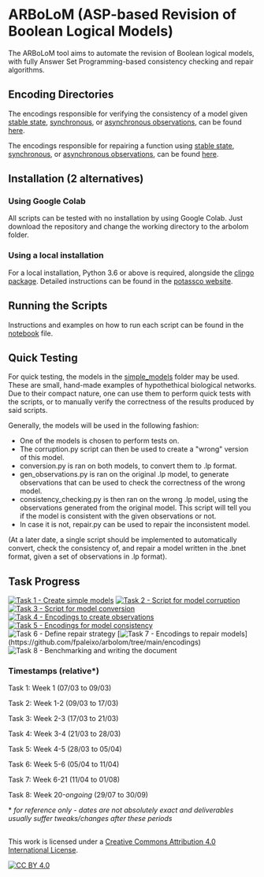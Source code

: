 # ARBoLoM (**A**SP-based **R**evision of **B**oolean **L**ogical **M**odels)
The ARBoLoM tool aims to automate the revision of Boolean logical models, with fully Answer Set Programming-based consistency checking and repair algorithms. 

## Encoding Directories
The encodings responsible for verifying the consistency of a model given [stable state](https://github.com/fpaleixo/arbolom/blob/main/encodings/consistency/ss_consistency.lp), [synchronous](https://github.com/fpaleixo/arbolom/blob/main/encodings/consistency/sync_consistency.lp), or [asynchronous observations](https://github.com/fpaleixo/arbolom/blob/main/encodings/consistency/async_consistency.lp), can be found [here](https://github.com/fpaleixo/arbolom/tree/main/encodings/consistency).

The encodings responsible for repairing a function using [stable state](https://github.com/fpaleixo/arbolom/blob/main/encodings/repairs/repairs_stable.lp), [synchronous](https://github.com/fpaleixo/arbolom/blob/main/encodings/repairs/repairs_sync.lp), or [asynchronous observations](https://github.com/fpaleixo/arbolom/blob/main/encodings/repairs/repairs_async.lp), can be found [here](https://github.com/fpaleixo/arbolom/tree/main/encodings/repairs).

## Installation (2 alternatives)

### Using Google Colab
All scripts can be tested with no installation by using Google Colab. Just download the repository and change the working directory to the arbolom folder.

### Using a local installation
For a local installation, Python 3.6 or above is required, alongside the [clingo package](https://pypi.org/project/clingo/). Detailed instructions can be found in the [potassco website](https://potassco.org/clingo/).

## Running the Scripts

Instructions and examples on how to run each script can be found in the [notebook](https://github.com/fpaleixo/arbolom/blob/main/ARBoLoM.ipynb) file.

## Quick Testing
For quick testing, the models in the [simple_models](https://github.com/fpaleixo/arbolom/blob/main/simple_models) folder may be used. These are small, hand-made examples of hypothethical biological networks. Due to their compact nature, one can use them to perform quick tests with the scripts, or to manually verify the correctness of the results produced by said scripts.

Generally, the models will be used in the following fashion:
- One of the models is chosen to perform tests on. 
- The corruption.py script can then be used to create a "wrong" version of this model.
- conversion.py is ran on both models, to convert them to .lp format.
- gen_observations.py is ran on the original .lp model, to generate observations that can be used to check the correctness of the wrong model.
- consistency_checking.py is then ran on the wrong .lp model, using the observations generated from the original model. This script will tell you if the model is consistent with the given observations or not.
- In case it is not, repair.py can be used to repair the inconsistent model.

(At a later date, a single script should be implemented to automatically convert, check the consistency of, and repair a model written in the .bnet format, given a set of observations in .lp format).
   

## Task Progress

[![Task 1 - Create simple models](https://img.shields.io/badge/Task_1-Create_simple_models-green?style=for-the-badge&logo=Adobe+Acrobat+Reader)](https://github.com/fpaleixo/arbolom/tree/main/simple_models) 
[![Task 2 - Script for model corruption](https://img.shields.io/badge/Task_2-Script_for_model_corruption-green?style=for-the-badge&logo=python)](https://github.com/fpaleixo/arbolom/blob/main/corruption.py)
[![Task 3 - Script for model conversion](https://img.shields.io/badge/Task_3-Script_for_model_conversion-green?style=for-the-badge&logo=python)](https://github.com/fpaleixo/arbolom/blob/main/conversion.py)
[![Task 4 - Encodings to create observations](https://img.shields.io/badge/Task_4-Encodings_to_create_observations-green?style=for-the-badge&logo=dev.to)](https://github.com/fpaleixo/arbolom/tree/main/encodings)
[![Task 5 - Encodings for model consistency](https://img.shields.io/badge/Task_5-Encodings_for_model_consistency-green?style=for-the-badge&logo=dev.to)](https://github.com/fpaleixo/arbolom/tree/main/encodings)
![Task 6 - Define repair strategy](https://img.shields.io/badge/Task_6-Define_repair_strategy-green?style=for-the-badge&logo=Adobe+Acrobat+Reader)
[![Task 7 - Encodings to repair models](https://img.shields.io/badge/Task_7-Encodings_to_repair_models_(and_respective_optimizations)-green?style=for-the-badge&logo=dev.to)](https://github.com/fpaleixo/arbolom/tree/main/encodings)
![Task 8 - Benchmarking and writing the document](https://img.shields.io/badge/Task_8-Benchmarking_and_writing_the_document-yellow?style=for-the-badge&logo=dev.to)

### Timestamps (relative*)

Task 1: Week 1 (07/03 to 09/03)

Task 2: Week 1-2 (09/03 to 17/03)

Task 3: Week 2-3 (17/03 to 21/03)

Task 4: Week 3-4 (21/03 to 28/03)

Task 5: Week 4-5 (28/03 to 05/04)

Task 6: Week 5-6 (05/04 to 11/04)

Task 7: Week 6-21 (11/04 to 01/08)

Task 8: Week 20-*ongoing* (29/07 to 30/09)

\* *for reference only - dates are not absolutely exact and deliverables usually suffer tweaks/changes after these  periods*



##

This work is licensed under a
[Creative Commons Attribution 4.0 International License][cc-by].

[![CC BY 4.0][cc-by-image]][cc-by]

[cc-by]: http://creativecommons.org/licenses/by/4.0/
[cc-by-image]: https://i.creativecommons.org/l/by/4.0/88x31.png
[cc-by-shield]: https://img.shields.io/badge/License-CC%20BY%204.0-lightgrey.svg
